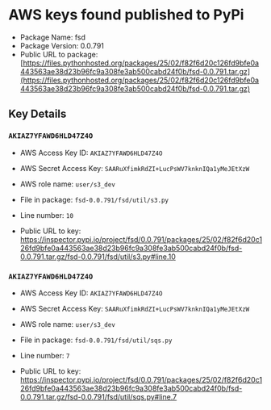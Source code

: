 # AWS keys found published to PyPi

* Package Name: fsd
* Package Version: 0.0.791
* Public URL to package: [https://files.pythonhosted.org/packages/25/02/f82f6d20c126fd9bfe0a443563ae38d23b96fc9a308fe3ab500cabd24f0b/fsd-0.0.791.tar.gz](https://files.pythonhosted.org/packages/25/02/f82f6d20c126fd9bfe0a443563ae38d23b96fc9a308fe3ab500cabd24f0b/fsd-0.0.791.tar.gz)

## Key Details

### `AKIAZ7YFAWD6HLD47Z4O`

* AWS Access Key ID: `AKIAZ7YFAWD6HLD47Z4O`
* AWS Secret Access Key: `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` 
* AWS role name: `user/s3_dev`
* File in package: `fsd-0.0.791/fsd/util/s3.py`
* Line number: `10`

* Public URL to key: https://inspector.pypi.io/project/fsd/0.0.791/packages/25/02/f82f6d20c126fd9bfe0a443563ae38d23b96fc9a308fe3ab500cabd24f0b/fsd-0.0.791.tar.gz/fsd-0.0.791/fsd/util/s3.py#line.10



### `AKIAZ7YFAWD6HLD47Z4O`

* AWS Access Key ID: `AKIAZ7YFAWD6HLD47Z4O`
* AWS Secret Access Key: `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` 
* AWS role name: `user/s3_dev`
* File in package: `fsd-0.0.791/fsd/util/sqs.py`
* Line number: `7`

* Public URL to key: https://inspector.pypi.io/project/fsd/0.0.791/packages/25/02/f82f6d20c126fd9bfe0a443563ae38d23b96fc9a308fe3ab500cabd24f0b/fsd-0.0.791.tar.gz/fsd-0.0.791/fsd/util/sqs.py#line.7


